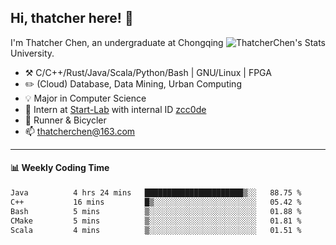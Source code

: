 ## Hi, thatcher here! :wave:

<img align="right" src="https://github-readme-stats.vercel.app/api?username=thatcherchen&title_color=333&text_color=777" alt="ThatcherChen's Stats" >

I'm Thatcher Chen, an undergraduate at Chongqing University.

- :hammer_and_pick:  C/C++/Rust/Java/Scala/Python/Bash | GNU/Linux | FPGA
- :pencil2:  (Cloud) Database, Data Mining, Urban Computing
- :bulb:   Major in Computer Science
- :telescope:  Intern at [Start-Lab](https://github.com/Spatio-Temporal-Lab) with internal ID [zcc0de](https://github.com/zcc0de)
- :seedling:  Runner & Bicycler
- :mailbox: thatcherchen@163.com

---

#### :bar_chart: Weekly Coding Time

<!--START_SECTION:waka-->

```txt
Java          4 hrs 24 mins   ██████████████████████▒░░   88.75 %
C++           16 mins         █▒░░░░░░░░░░░░░░░░░░░░░░░   05.42 %
Bash          5 mins          ▒░░░░░░░░░░░░░░░░░░░░░░░░   01.88 %
CMake         5 mins          ▒░░░░░░░░░░░░░░░░░░░░░░░░   01.81 %
Scala         4 mins          ▒░░░░░░░░░░░░░░░░░░░░░░░░   01.51 %
```

<!--END_SECTION:waka-->
